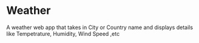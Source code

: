 # Weather
A weather web app that takes in City or Country name and displays details like Tempetrature, Humidity, Wind Speed ,etc
